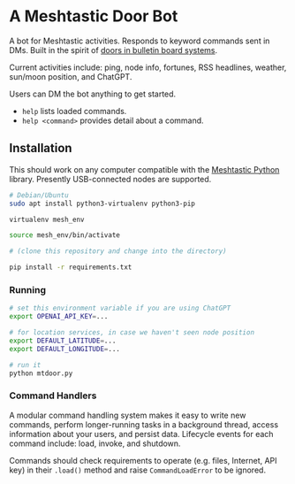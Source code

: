 # A Meshtastic Door Bot

A bot for Meshtastic activities. Responds to keyword commands sent in DMs. Built in the spirit of [doors in bulletin board systems](https://en.wikipedia.org/wiki/Door_\(bulletin_board_system\)).

Current activities include: ping, node info, fortunes, RSS headlines, weather, sun/moon position, and ChatGPT.

Users can DM the bot anything to get started.
- `help` lists loaded commands.
- `help <command>` provides detail about a command.


## Installation

This should work on any computer compatible with the [Meshtastic Python](https://github.com/meshtastic/python) library. Presently USB-connected nodes are supported.


```bash
# Debian/Ubuntu
sudo apt install python3-virtualenv python3-pip

virtualenv mesh_env

source mesh_env/bin/activate

# (clone this repository and change into the directory)

pip install -r requirements.txt
```

### Running

```bash
# set this environment variable if you are using ChatGPT
export OPENAI_API_KEY=...

# for location services, in case we haven't seen node position
export DEFAULT_LATITUDE=...
export DEFAULT_LONGITUDE=...

# run it
python mtdoor.py
```


### Command Handlers

A modular command handling system makes it easy to write new commands, perform longer-running tasks in a background thread, access information about your users, and persist data. Lifecycle events for each command include: load, invoke, and shutdown.

Commands should check requirements to operate (e.g. files, Internet, API key) in their `.load()` method and raise `CommandLoadError` to be ignored.

